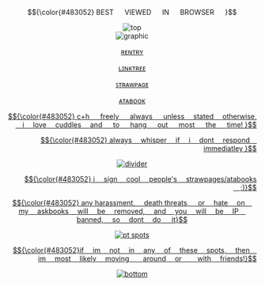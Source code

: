 $${\color{#483052} BEST   VIEWED   IN   BROWSER   }$$

<div align="center">
  <img src="https://ik.imagekit.io/zrgresdqq/1000013808.png" alt="top">
</div>

<div align="center">
<img src="https://ik.imagekit.io/zrgresdqq/1000013809.png" alt="graphic">
</div>

<p align="center" ><a href="https://rentry.co/chocolatewedding"

ʀᴇɴᴛʀʏ

<p align="center" ><a href="https://linktr.ee/labsenct"
                     
ʟɪɴᴋᴛʀᴇᴇ 

<p align="center" ><a href="https://14b53nct.straw.page/"

ꜱᴛʀᴀᴡᴘᴀɢᴇ

<p align="center" ><a href="https://labsenct.atabook.org"

ᴀᴛᴀʙᴏᴏᴋ

<p align="right"> $${\color{#483052} c+h   freely   always   unless   stated   otherwise,  i  love  cuddles  and   to   hang   out   most   the   time! }$$

 <p align="right"> $${\color{#483052} always  whisper  if  i  dont  respond  immediatley }$$

<div align="center">
<img src="https://ik.imagekit.io/zrgresdqq/1000013811.png" alt="divider">
</div>

 <p align="right"> $${\color{#483052} i  sign  cool  people's  strawpages/atabooks  ;)}$$

$${\color{#483052} any harassment,  death threats,  or  hate  on  my  askbooks  will  be  removed,  and  you  will  be  IP  banned,  so  dont  do   it}$$

<div align="center">
<img src="https://ik.imagekit.io/zrgresdqq/1000013813.png?updatedAt=1751583157697" alt="pt spots">
</div>
<p align="right"> $${\color{#483052}if  im  not  in  any  of  these  spots,  then  im  most  likely  moving  around  or   with  friends!}$$

<div align="center">
<img src="https://ik.imagekit.io/zrgresdqq/1000013812.png" alt="bottom">
</div>
